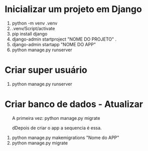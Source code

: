 <h1>Inicializar um projeto em Django</h1>

<ol>
  <li>python -m venv .venv</li>
  <li>.venv/Script/activate</li>
  <li>pip install django</li>
  <li>django-admin startproject "NOME DO PROJETO" . </li>
  <li>django-admin startapp "NOME DO APP"</li>
  <li>python manage.py runserver</li>
</ol>

<h1>Criar super usuário</h1>
<ol>
  <li>python manage.py runserver</li>
</ol>


<h1>Criar banco de dados - Atualizar</h1>
<ol>
  <p>A primeira vez: python manage.py migrate</p>

  <p>dDepois de criar o app a sequencia é essa.</p>
  <li>python manage.py makemigrations "Nome do APP"</li>
  <li>python manage.py migrate</li>
</ol>

